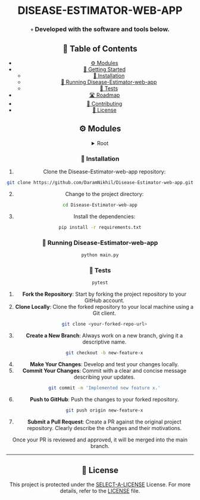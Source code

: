 <div align="center">
<h1 align="center">
<br>DISEASE-ESTIMATOR-WEB-APP</h1>
<h3>◦ Developed with the software and tools below.</h3>

## 📖 Table of Contents
- [⚙️ Modules](#modules)
- [🚀 Getting Started](#-getting-started)
    - [🔧 Installation](#-installation)
    - [🤖 Running Disease-Estimator-web-app](#-running-Disease-Estimator-web-app)
    - [🧪 Tests](#-tests)
- [🛣 Roadmap](#-roadmap)
- [🤝 Contributing](#-contributing)
- [📄 License](#-license)



## ⚙️ Modules

<details closed><summary>Root</summary>

| File                                                                                                                                              | Summary                   |
| ---                                                                                                                                               | ---                       |
| [app.py](https://github.com/DaramNikhil/Disease-Estimator-web-app/blob/main/app.py)                                                               | HTTPStatus Exception: 401 |
| [requirements.txt](https://github.com/DaramNikhil/Disease-Estimator-web-app/blob/main/requirements.txt)                                           | HTTPStatus Exception: 401 |
| [sample.py](https://github.com/DaramNikhil/Disease-Estimator-web-app/blob/main/sample.py)                                                         | HTTPStatus Exception: 401 |
| [setup.py](https://github.com/DaramNikhil/Disease-Estimator-web-app/blob/main/setup.py)                                                           | HTTPStatus Exception: 401 |
| [utils.py](https://github.com/DaramNikhil/Disease-Estimator-web-app/blob/main/utils.py)                                                           | HTTPStatus Exception: 401 |
| [pylint.yml](https://github.com/DaramNikhil/Disease-Estimator-web-app/blob/main/.github\workflows\pylint.yml)                                     | HTTPStatus Exception: 401 |
| [data_ingestion.py](https://github.com/DaramNikhil/Disease-Estimator-web-app/blob/main/code\data_ingestion.py)                                    | HTTPStatus Exception: 401 |
| [data_transformation.py](https://github.com/DaramNikhil/Disease-Estimator-web-app/blob/main/code\data_transformation.py)                          | HTTPStatus Exception: 401 |
| [prediction.py](https://github.com/DaramNikhil/Disease-Estimator-web-app/blob/main/code\prediction.py)                                            | HTTPStatus Exception: 401 |
| [utils.py](https://github.com/DaramNikhil/Disease-Estimator-web-app/blob/main/code\utils.py)                                                      | HTTPStatus Exception: 401 |
| [Row_data](https://github.com/DaramNikhil/Disease-Estimator-web-app/blob/main/code\artifacts\Row_data)                                            | HTTPStatus Exception: 401 |
| [Test_data](https://github.com/DaramNikhil/Disease-Estimator-web-app/blob/main/code\artifacts\Test_data)                                          | HTTPStatus Exception: 401 |
| [Train_data](https://github.com/DaramNikhil/Disease-Estimator-web-app/blob/main/code\artifacts\Train_data)                                        | HTTPStatus Exception: 401 |
| [dependency_links.txt](https://github.com/DaramNikhil/Disease-Estimator-web-app/blob/main/human_disease_prediction.egg-info\dependency_links.txt) | HTTPStatus Exception: 401 |
| [PKG-INFO](https://github.com/DaramNikhil/Disease-Estimator-web-app/blob/main/human_disease_prediction.egg-info\PKG-INFO)                         | HTTPStatus Exception: 401 |
| [requires.txt](https://github.com/DaramNikhil/Disease-Estimator-web-app/blob/main/human_disease_prediction.egg-info\requires.txt)                 | HTTPStatus Exception: 401 |
| [SOURCES.txt](https://github.com/DaramNikhil/Disease-Estimator-web-app/blob/main/human_disease_prediction.egg-info\SOURCES.txt)                   | HTTPStatus Exception: 401 |
| [top_level.txt](https://github.com/DaramNikhil/Disease-Estimator-web-app/blob/main/human_disease_prediction.egg-info\top_level.txt)               | HTTPStatus Exception: 401 |
| [human_disease.ipynb](https://github.com/DaramNikhil/Disease-Estimator-web-app/blob/main/notebook\human_disease.ipynb)                            | HTTPStatus Exception: 401 |
| [home.html](https://github.com/DaramNikhil/Disease-Estimator-web-app/blob/main/templates\home.html)                                               | HTTPStatus Exception: 401 |
| [style.css](https://github.com/DaramNikhil/Disease-Estimator-web-app/blob/main/templates\style.css)                                               | HTTPStatus Exception: 401 |

</details>

### 🔧 Installation

1. Clone the Disease-Estimator-web-app repository:
```sh
git clone https://github.com/DaramNikhil/Disease-Estimator-web-app.git
```

2. Change to the project directory:
```sh
cd Disease-Estimator-web-app
```

3. Install the dependencies:
```sh
pip install -r requirements.txt
```

### 🤖 Running Disease-Estimator-web-app

```sh
python main.py
```

### 🧪 Tests
```sh
pytest
```

1. **Fork the Repository**: Start by forking the project repository to your GitHub account.
2. **Clone Locally**: Clone the forked repository to your local machine using a Git client.
   ```sh
   git clone <your-forked-repo-url>
   ```
3. **Create a New Branch**: Always work on a new branch, giving it a descriptive name.
   ```sh
   git checkout -b new-feature-x
   ```
4. **Make Your Changes**: Develop and test your changes locally.
5. **Commit Your Changes**: Commit with a clear and concise message describing your updates.
   ```sh
   git commit -m 'Implemented new feature x.'
   ```
6. **Push to GitHub**: Push the changes to your forked repository.
   ```sh
   git push origin new-feature-x
   ```
7. **Submit a Pull Request**: Create a PR against the original project repository. Clearly describe the changes and their motivations.

Once your PR is reviewed and approved, it will be merged into the main branch.

</details>

---

## 📄 License


This project is protected under the [SELECT-A-LICENSE](https://choosealicense.com/licenses) License. For more details, refer to the [LICENSE](https://choosealicense.com/licenses/) file.




